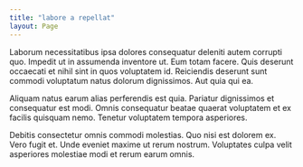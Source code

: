 ```yaml
---
title: "labore a repellat"
layout: Page
---
```

Laborum necessitatibus ipsa dolores consequatur deleniti autem corrupti quo. Impedit ut in assumenda inventore ut. Eum totam facere. Quis deserunt occaecati et nihil sint in quos voluptatem id. Reiciendis deserunt sunt commodi voluptatum natus dolorum dignissimos. Aut quia qui ea.
 Aliquam natus earum alias perferendis est quia. Pariatur dignissimos et consequatur est modi. Omnis consequatur beatae quaerat voluptatem et ex facilis quisquam nemo. Tenetur voluptatem tempora asperiores.
 Debitis consectetur omnis commodi molestias. Quo nisi est dolorem ex. Vero fugit et. Unde eveniet maxime ut rerum nostrum. Voluptates culpa velit asperiores molestiae modi et rerum earum omnis.
